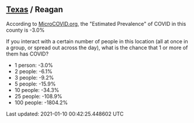 
## [Texas](/united-states/texas) / Reagan

According to [MicroCOVID.org](http://microcovid.org),
the "Estimated Prevalence" of COVID in this county is -3.0%

If you interact with a certain number of people in this location
(all at once in a group, or spread out across the day), what is the chance that
1 or more of them has COVID?

- 1 person: -3.0%
- 2 people: -6.1%
- 3 people: -9.2%
- 5 people: -15.9%
- 10 people: -34.3%
- 25 people: -108.9%
- 100 people: -1804.2%

Last updated: 2021-01-10 00:42:25.448602 UTC
